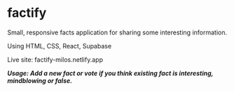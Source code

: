 # factify

Small, responsive facts application for sharing some interesting information.<br>

Using HTML, CSS, React, Supabase<br>

Live site: factify-milos.netlify.app <br>

***Usage: Add a new fact or vote if you think existing fact is interesting, mindblowing or false.***
